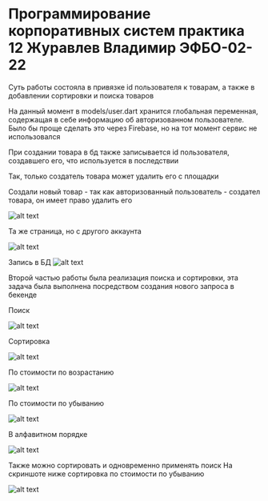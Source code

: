 # Программирование корпоративных систем практика 12 Журавлев Владимир ЭФБО-02-22

Суть работы состояла в привязке id пользователя к товарам, а также в добавлении сортировки и поиска товаров

На данный момент в models/user.dart хранится глобальная переменная, содержащая в себе информацию об авторизованном пользователе. Было бы проще сделать это через Firebase, но на тот момент сервис не использовался

При создании товара в бд также записывается id пользователя, создавшего его, что используется в последствии

Так, только создатель товара может удалить его с площадки

Создали новый товар - так как авторизованный пользователь - создател товара, он имеет право удалить его

![alt text](images/image.png)

Та же страница, но с другого аккаунта

![alt text](images/image-1.png)

Запись в БД
![alt text](images/image-2.png)

Второй частью работы была реализация поиска и сортировки, эта задача была выполнена посредством создания нового запроса в бекенде

Поиск

![alt text](images/image-3.png)

Сортировка

![alt text](images/image-4.png)

По стоимости по возрастанию

![alt text](images/image-5.png)

По стоимости по убыванию

![alt text](images/image-6.png)

В алфавитном порядке

![alt text](images/image-7.png)

Также можно сортировать и одновременно применять поиск
На скриншоте ниже сортировка по стоимости по убыванию

![alt text](images/image-8.png)